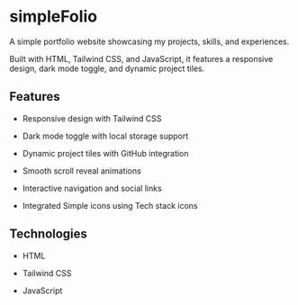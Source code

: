 # simpleFolio

  

A simple portfolio website showcasing my projects, skills, and experiences.

Built with HTML, Tailwind CSS, and JavaScript, it features a responsive design, dark mode toggle, and dynamic project tiles.



## Features

- Responsive design with Tailwind CSS

- Dark mode toggle with local storage support

- Dynamic project tiles with GitHub integration

- Smooth scroll reveal animations

- Interactive navigation and social links

- Integrated Simple icons using Tech stack icons

  

## Technologies

-  HTML

-  Tailwind CSS

-  JavaScript